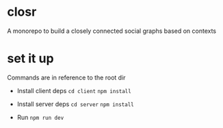 # closr
A monorepo to build a closely connected social graphs based on contexts

# set it up
Commands are in reference to the root dir

* Install client deps
`cd client`
`npm install`

* Install server deps
`cd server`
`npm install`

* Run
`npm run dev`
